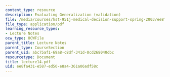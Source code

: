 ```yaml
---
content_type: resource
description: Evaluating Generalization (validation)
file: /media/courses/hst-951j-medical-decision-support-spring-2003/ee8fa431e587ed50e8a4361a06adf58c_lecture14.pdf
file_type: application/pdf
learning_resource_types:
- Lecture Notes
ocw_type: OCWFile
parent_title: Lecture Notes
parent_type: CourseSection
parent_uid: abc75af1-69a8-c8df-341d-0cd268040dbc
resourcetype: Document
title: lecture14.pdf
uid: ee8fa431-e587-ed50-e8a4-361a06adf58c
---
```

